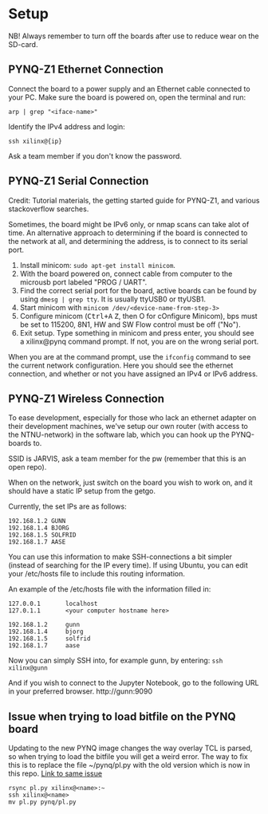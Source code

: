 # Setup

NB! Always remember to turn off the boards after use to reduce wear on the SD-card.

## PYNQ-Z1 Ethernet Connection

Connect the board to a power supply and an Ethernet cable connected to your PC. Make sure the board is powered on, open the terminal and run:

```
arp | grep "<iface-name>"
```

Identify the IPv4 address and login:

```
ssh xilinx@{ip}
```
Ask a team member if you don't know the password.

## PYNQ-Z1 Serial Connection

Credit: Tutorial materials, the getting started guide for PYNQ-Z1, and various stackoverflow searches.

Sometimes, the board might be IPv6 only, or nmap scans can take alot of time.
An alternative approach to determining if the board is connected to the network at all, and determining the address, is to connect to its serial port.

1. Install minicom: `sudo apt-get install minicom`.
2. With the board powered on, connect cable from computer to the microusb port labeled "PROG / UART".
3. Find the correct serial port for the board, active boards can be found by using `dmesg | grep tty`. It is usually ttyUSB0 or ttyUSB1.
3. Start minicom with `minicom /dev/<device-name-from-step-3>`
4. Configure minicom (<kbd>Ctrl+A</kbd> <kbd>Z</kbd>, then O for cOnfigure Minicom), bps must be set to 115200, 8N1, HW and SW Flow control must be off ("No").
5. Exit setup. Type something in minicom and press enter, you should see a xilinx@pynq command prompt. If not, you are on the wrong serial port.

When you are at the command prompt, use the `ifconfig` command to see the current network configuration. Here you should see the ethernet connection, and whether or not you have assigned an IPv4 or IPv6 address.

## PYNQ-Z1 Wireless Connection
To ease development, especially for those who lack an ethernet adapter on their development machines, we've setup our own router (with access to the NTNU-network) in the software lab, which you can hook up the PYNQ-boards to.

SSID is JARVIS, ask a team member for the pw (remember that this is an open repo).

When on the network, just switch on the board you wish to work on, and it should have a static IP setup from the getgo.

Currently, the set IPs are as follows:
```
192.168.1.2 GUNN
192.168.1.4 BJORG
192.168.1.5 SOLFRID
192.168.1.7 AASE
```

You can use this information to make SSH-connections a bit simpler (instead of searching for the IP every time).
If using Ubuntu, you can edit your /etc/hosts file to include this routing information.

An example of the /etc/hosts file with the information filled in:
```
127.0.0.1       localhost
127.0.1.1       <your computer hostname here>

192.168.1.2     gunn
192.168.1.4     bjorg
192.168.1.5     solfrid
192.168.1.7     aase
```

Now you can simply SSH into, for example gunn, by entering:
`ssh xilinx@gunn`

And if you wish to connect to the Jupyter Notebook, go to the following URL in your preferred browser.
http://gunn:9090

## Issue when trying to load bitfile on the PYNQ board
Updating to the new PYNQ image changes the way overlay TCL is parsed, so when trying to load the bitfile you will get a weird error. The way to fix this is to replace the file ~/pynq/pl.py with the old version which is now in this repo. [Link to same issue](https://groups.google.com/forum/#!topic/pynq_project/rtD0s2HIQuY)

```
rsync pl.py xilinx@<name>:~
ssh xilinx@<name>
mv pl.py pynq/pl.py
```

